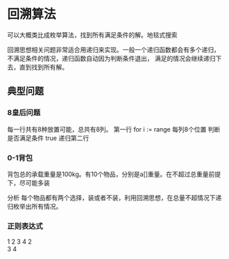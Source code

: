 # 回溯算法
可以大概类比成枚举算法，找到所有满足条件的解。地毯式搜索

回溯思想相关问题非常适合用递归来实现。一般一个递归函数都会有多个递归，
不满足条件的情况，递归函数自动因为判断条件退出，
满足的情况会继续递归下去，直到找到所有解。

## 典型问题
### 8皇后问题

每一行共有8种放置可能，总共有8列。
第一行 for i := range 每列8个位置
    判断是否满足条件
        true 递归第二行

### 0-1背包

背包总的承载重量是100kg。有10个物品，分别是a[]重量。在不超过总重量前提下，尽可能多装

分析
每个物品都有两个选择，装或者不装，利用回溯思想，在总量不超情况下递归枚举出所有情况。


### 正则表达式

1  2  3  4
2  
3
4